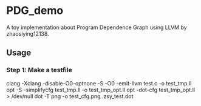 # PDG_demo
A toy implementation about Program Dependence Graph using LLVM by zhaosiying12138.

## Usage
### Step 1: Make a testfile
clang -Xclang -disable-O0-optnone -S -O0 -emit-llvm test.c -o test\_tmp.ll
opt -S -simplifycfg test\_tmp.ll -o test\_tmp\_opt.ll
opt -dot-cfg test\_tmp\_opt.ll > /dev/null
dot -T png -o test\_cfg.png .zsy\_test.dot
